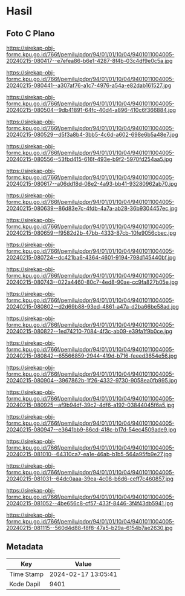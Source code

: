 # Hasil

## Foto C Plano

https://sirekap-obj-formc.kpu.go.id/766f/pemilu/pdpr/94/01/01/10/04/9401011004005-20240215-080417--e7efea86-b6e1-4287-8f4b-03c4df9e0c5a.jpg

https://sirekap-obj-formc.kpu.go.id/766f/pemilu/pdpr/94/01/01/10/04/9401011004005-20240215-080441--a307af76-a1c7-4976-a54a-e82dab161527.jpg

https://sirekap-obj-formc.kpu.go.id/766f/pemilu/pdpr/94/01/01/10/04/9401011004005-20240215-080504--9db41891-64fc-40d4-a896-410c6f366884.jpg

https://sirekap-obj-formc.kpu.go.id/766f/pemilu/pdpr/94/01/01/10/04/9401011004005-20240215-080529--d5f3a8b4-3bb5-4c6d-a602-698e6b5a48e7.jpg

https://sirekap-obj-formc.kpu.go.id/766f/pemilu/pdpr/94/01/01/10/04/9401011004005-20240215-080556--53fbd415-616f-493e-b9f2-5970fd254aa5.jpg

https://sirekap-obj-formc.kpu.go.id/766f/pemilu/pdpr/94/01/01/10/04/9401011004005-20240215-080617--a06dd18d-08e2-4a93-bb41-93280962ab70.jpg

https://sirekap-obj-formc.kpu.go.id/766f/pemilu/pdpr/94/01/01/10/04/9401011004005-20240215-080639--86d83e7c-4fdb-4a7a-ab28-36b9304457ec.jpg

https://sirekap-obj-formc.kpu.go.id/766f/pemilu/pdpr/94/01/01/10/04/9401011004005-20240215-080659--f9582d2b-47bb-4333-87cb-10fe9056cbec.jpg

https://sirekap-obj-formc.kpu.go.id/766f/pemilu/pdpr/94/01/01/10/04/9401011004005-20240215-080724--dc421ba6-4364-4601-9194-798d145440bf.jpg

https://sirekap-obj-formc.kpu.go.id/766f/pemilu/pdpr/94/01/01/10/04/9401011004005-20240215-080743--022a4460-80c7-4ed8-90ae-cc9fa827b05e.jpg

https://sirekap-obj-formc.kpu.go.id/766f/pemilu/pdpr/94/01/01/10/04/9401011004005-20240215-080802--d2d69b88-93ed-4861-a47a-d2ba66be58ad.jpg

https://sirekap-obj-formc.kpu.go.id/766f/pemilu/pdpr/94/01/01/10/04/9401011004005-20240215-080822--1ed74210-7084-4f3c-ab09-e39fa1f9b0ce.jpg

https://sirekap-obj-formc.kpu.go.id/766f/pemilu/pdpr/94/01/01/10/04/9401011004005-20240215-080842--65566859-2944-419d-b716-feeed3654e56.jpg

https://sirekap-obj-formc.kpu.go.id/766f/pemilu/pdpr/94/01/01/10/04/9401011004005-20240215-080904--3967862b-1f26-4332-9730-9058ea0fb995.jpg

https://sirekap-obj-formc.kpu.go.id/766f/pemilu/pdpr/94/01/01/10/04/9401011004005-20240215-080925--af9b94df-39c2-4df6-a192-03844045f6a5.jpg

https://sirekap-obj-formc.kpu.go.id/766f/pemilu/pdpr/94/01/01/10/04/9401011004005-20240215-080947--e3641bb9-86cd-418c-b17d-54ec4509ade9.jpg

https://sirekap-obj-formc.kpu.go.id/766f/pemilu/pdpr/94/01/01/10/04/9401011004005-20240215-081010--64310ca7-ea1e-46ab-b1b5-564a95fb9e27.jpg

https://sirekap-obj-formc.kpu.go.id/766f/pemilu/pdpr/94/01/01/10/04/9401011004005-20240215-081031--64dc0aaa-39ea-4c08-b6d6-ceff7c460857.jpg

https://sirekap-obj-formc.kpu.go.id/766f/pemilu/pdpr/94/01/01/10/04/9401011004005-20240215-081052--4be656c8-cf57-433f-8446-3f4f43db5941.jpg

https://sirekap-obj-formc.kpu.go.id/766f/pemilu/pdpr/94/01/01/10/04/9401011004005-20240215-081115--560d4d88-f8f8-47a5-b29a-6154b7ae2630.jpg


## Metadata

| Key        | Value               |
| ---------- | ------------------- |
| Time Stamp | 2024-02-17 13:05:41 |
| Kode Dapil | 9401                |



